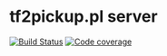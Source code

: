 tf2pickup.pl server
===================
[![Build Status](https://api.travis-ci.com/tf2pickup-pl/server.svg?branch=master)](https://travis-ci.com/tf2pickup-pl/server)
[![Code coverage](https://codecov.io/gh/tf2pickup-pl/server/branch/master/graph/badge.svg)](https://codecov.io/gh/tf2pickup-pl/server)
